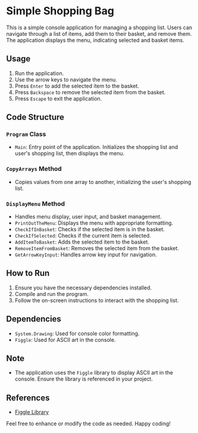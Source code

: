 # Simple Shopping Bag

This is a simple console application for managing a shopping list. Users can navigate through a list of items, add them to their basket, and remove them. The application displays the menu, indicating selected and basket items.

## Usage

1. Run the application.
2. Use the arrow keys to navigate the menu.
3. Press `Enter` to add the selected item to the basket.
4. Press `Backspace` to remove the selected item from the basket.
5. Press `Escape` to exit the application.

## Code Structure

### `Program` Class
- `Main`: Entry point of the application. Initializes the shopping list and user's shopping list, then displays the menu.

### `CopyArrays` Method
- Copies values from one array to another, initializing the user's shopping list.

### `DisplayMenu` Method
- Handles menu display, user input, and basket management.
- `PrintOutTheMenu`: Displays the menu with appropriate formatting.
- `CheckIfInBasket`: Checks if the selected item is in the basket.
- `CheckIfSelected`: Checks if the current item is selected.
- `AddItemToBasket`: Adds the selected item to the basket.
- `RemoveItemFromBasket`: Removes the selected item from the basket.
- `GetArrowKeyInput`: Handles arrow key input for navigation.

## How to Run

1. Ensure you have the necessary dependencies installed.
2. Compile and run the program.
3. Follow the on-screen instructions to interact with the shopping list.

## Dependencies

- `System.Drawing`: Used for console color formatting.
- `Figgle`: Used for ASCII art in the console.

## Note

- The application uses the `Figgle` library to display ASCII art in the console. Ensure the library is referenced in your project.

## References

- [Figgle Library](https://www.nuget.org/packages/Figgle/)

Feel free to enhance or modify the code as needed. Happy coding!
